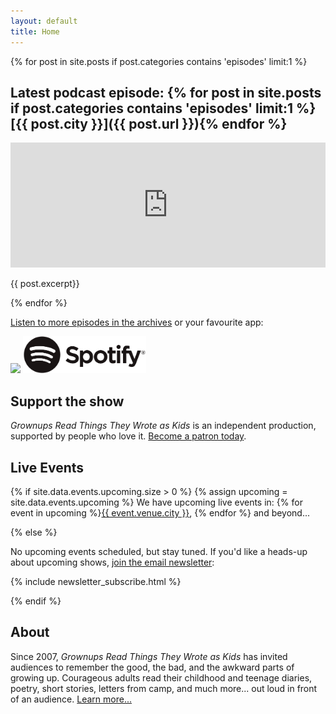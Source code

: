```yaml
---
layout: default
title: Home
---
```


{% for post in site.posts if post.categories contains 'episodes' limit:1 %}

<!-- [<img src="/images/episodes/{{ post.number }}.jpg">]({{ post.url }}) -->

<!-- <iframe frameborder="0" height="36px" scrolling="no" src="https://simplecast.com/e/{{ post.simplecast_episode_id }}?style=dark" width="100%"></iframe>
 -->


## Latest podcast episode: {% for post in site.posts if post.categories contains 'episodes' limit:1 %}[{{ post.city }}]({{ post.url }}){% endfor %}

<iframe src="https://art19.com/shows/grownups-read-things-they-wrote-as-kids/episodes/{{ post.art19_id }}/embed?theme=dark-custom&primary_color=%23f37749" style="width: 100%; height: 200px; border: 0 none;" scrolling="no"></iframe>

{{ post.excerpt}}

{% endfor %}



<i class="fa fa-headphones"></i> [Listen to more episodes in the archives](/podcast/) or your favourite app:

<a href="https://itunes.apple.com/podcast/id890900960?mt=2&at=10lR7u&ct=website_front_page_badge"><img src="//linkmaker.itunes.apple.com/assets/shared/badges/en-us/podcast-lrg.svg" style="display:inline" height="59px"></a> <a href="http://links.grownupsreadthingstheywroteaskids.com/spotify"><img src="/images/spotify_logo.png" height="59px" style="display:inline"></a>

## <i class="fa fa-heart" aria-hidden="true"></i> Support the show

*Grownups Read Things They Wrote as Kids* is an independent production, supported by people who love it. <a href="/support/">Become a patron today</a>.

## <i class="fa fa-calendar"></i> Live Events 

{% if site.data.events.upcoming.size > 0 %}
{% assign upcoming = site.data.events.upcoming %}
We have upcoming live events in: {% for event in upcoming %}<a href="/events/#{{ event.venue.city }}">{{ event.venue.city }}</a>, {% endfor %} and beyond...

{% else %}

No upcoming events scheduled, but stay tuned. If you'd like a heads-up about upcoming shows, [join the email newsletter](https://grownupsreadthingstheywroteaskids.com/newsletter/):

{% include newsletter_subscribe.html %}

{% endif %}

## About

Since 2007, *Grownups Read Things They Wrote as Kids* has invited audiences to remember the good, the bad, and the awkward parts of growing up. Courageous adults read their childhood and teenage diaries, poetry, short stories, letters from camp, and much more... out loud in front of an audience. [Learn more...](/about/)
